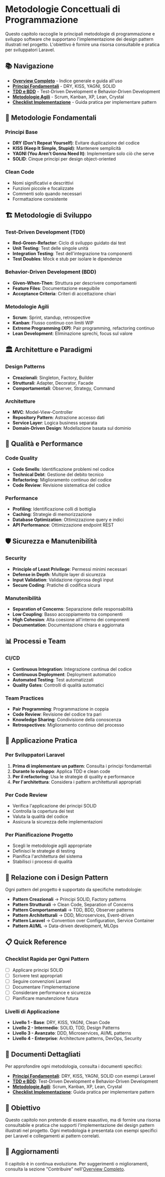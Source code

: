 # Metodologie Concettuali di Programmazione

Questo capitolo raccoglie le principali metodologie di programmazione e sviluppo software che supportano l'implementazione dei design pattern illustrati nel progetto. L'obiettivo è fornire una risorsa consultabile e pratica per sviluppatori Laravel.

## 📚 Navigazione

- [**Overview Completo**](./metodologie-programmazione-overview.md) - Indice generale e guida all'uso
- [**Principi Fondamentali**](./principi-fondamentali.md) - DRY, KISS, YAGNI, SOLID
- [**TDD e BDD**](./tdd-bdd.md) - Test-Driven Development e Behavior-Driven Development
- [**Metodologie Agili**](./agile-methodologies.md) - Scrum, Kanban, XP, Lean, Crystal
- [**Checklist Implementazione**](./checklist-implementazione-pattern.md) - Guida pratica per implementare pattern

## 🎯 Metodologie Fondamentali

### Principi Base
- **DRY (Don't Repeat Yourself)**: Evitare duplicazione del codice
- **KISS (Keep It Simple, Stupid)**: Mantenere semplicità
- **YAGNI (You Aren't Gonna Need It)**: Implementare solo ciò che serve
- **SOLID**: Cinque principi per design object-oriented

### Clean Code
- Nomi significativi e descrittivi
- Funzioni piccole e focalizzate
- Commenti solo quando necessari
- Formattazione consistente

## 🏗️ Metodologie di Sviluppo

### Test-Driven Development (TDD)
- **Red-Green-Refactor**: Ciclo di sviluppo guidato dai test
- **Unit Testing**: Test delle singole unità
- **Integration Testing**: Test dell'integrazione tra componenti
- **Test Doubles**: Mock e stub per isolare le dipendenze

### Behavior-Driven Development (BDD)
- **Given-When-Then**: Struttura per descrivere comportamenti
- **Feature Files**: Documentazione eseguibile
- **Acceptance Criteria**: Criteri di accettazione chiari

### Metodologie Agili
- **Scrum**: Sprint, standup, retrospective
- **Kanban**: Flusso continuo con limiti WIP
- **Extreme Programming (XP)**: Pair programming, refactoring continuo
- **Lean Development**: Eliminazione sprechi, focus sul valore

## 🏛️ Architetture e Paradigmi

### Design Patterns
- **Creazionali**: Singleton, Factory, Builder
- **Strutturali**: Adapter, Decorator, Facade
- **Comportamentali**: Observer, Strategy, Command

### Architetture
- **MVC**: Model-View-Controller
- **Repository Pattern**: Astrazione accesso dati
- **Service Layer**: Logica business separata
- **Domain-Driven Design**: Modellazione basata sul dominio

## 🔧 Qualità e Performance

### Code Quality
- **Code Smells**: Identificazione problemi nel codice
- **Technical Debt**: Gestione del debito tecnico
- **Refactoring**: Miglioramento continuo del codice
- **Code Review**: Revisione sistematica del codice

### Performance
- **Profiling**: Identificazione colli di bottiglia
- **Caching**: Strategie di memorizzazione
- **Database Optimization**: Ottimizzazione query e indici
- **API Performance**: Ottimizzazione endpoint REST

## 🛡️ Sicurezza e Manutenibilità

### Security
- **Principle of Least Privilege**: Permessi minimi necessari
- **Defense in Depth**: Multiple layer di sicurezza
- **Input Validation**: Validazione rigorosa degli input
- **Secure Coding**: Pratiche di codifica sicura

### Manutenibilità
- **Separation of Concerns**: Separazione delle responsabilità
- **Low Coupling**: Basso accoppiamento tra componenti
- **High Cohesion**: Alta coesione all'interno dei componenti
- **Documentation**: Documentazione chiara e aggiornata

## 📊 Processi e Team

### CI/CD
- **Continuous Integration**: Integrazione continua del codice
- **Continuous Deployment**: Deployment automatico
- **Automated Testing**: Test automatizzati
- **Quality Gates**: Controlli di qualità automatici

### Team Practices
- **Pair Programming**: Programmazione in coppia
- **Code Review**: Revisione del codice tra pari
- **Knowledge Sharing**: Condivisione della conoscenza
- **Retrospectives**: Miglioramento continuo del processo

## 🚀 Applicazione Pratica

### Per Sviluppatori Laravel
1. **Prima di implementare un pattern**: Consulta i principi fondamentali
2. **Durante lo sviluppo**: Applica TDD e clean code
3. **Per il refactoring**: Usa le strategie di quality e performance
4. **Per l'architettura**: Considera i pattern architetturali appropriati

### Per Code Review
- Verifica l'applicazione dei principi SOLID
- Controlla la copertura dei test
- Valuta la qualità del codice
- Assicura la sicurezza delle implementazioni

### Per Pianificazione Progetto
- Scegli le metodologie agili appropriate
- Definisci le strategie di testing
- Pianifica l'architettura del sistema
- Stabilisci i processi di qualità

## 🔗 Relazione con i Design Pattern

Ogni pattern del progetto è supportato da specifiche metodologie:

- **Pattern Creazionali** → Principi SOLID, Factory patterns
- **Pattern Strutturali** → Clean Code, Separation of Concerns
- **Pattern Comportamentali** → TDD, BDD, Observer patterns
- **Pattern Architetturali** → DDD, Microservices, Event-driven
- **Pattern Laravel** → Convention over Configuration, Service Container
- **Pattern AI/ML** → Data-driven development, MLOps

## 📋 Quick Reference

### Checklist Rapida per Ogni Pattern
- [ ] Applicare principi SOLID
- [ ] Scrivere test appropriati
- [ ] Seguire convenzioni Laravel
- [ ] Documentare l'implementazione
- [ ] Considerare performance e sicurezza
- [ ] Pianificare manutenzione futura

### Livelli di Applicazione
- **Livello 1 - Base**: DRY, KISS, YAGNI, Clean Code
- **Livello 2 - Intermedio**: SOLID, TDD, Design Patterns
- **Livello 3 - Avanzato**: DDD, Microservices, AI/ML patterns
- **Livello 4 - Enterprise**: Architecture patterns, DevOps, Security

## 📖 Documenti Dettagliati

Per approfondire ogni metodologia, consulta i documenti specifici:

- **[Principi Fondamentali](./principi-fondamentali.md)**: DRY, KISS, YAGNI, SOLID con esempi Laravel
- **[TDD e BDD](./tdd-bdd.md)**: Test-Driven Development e Behavior-Driven Development
- **[Metodologie Agili](./agile-methodologies.md)**: Scrum, Kanban, XP, Lean, Crystal
- **[Checklist Implementazione](./checklist-implementazione-pattern.md)**: Guida pratica per implementare pattern

## 🎯 Obiettivo

Questo capitolo non pretende di essere esaustivo, ma di fornire una risorsa consultabile e pratica che supporti l'implementazione dei design pattern illustrati nel progetto. Ogni metodologia è presentata con esempi specifici per Laravel e collegamenti ai pattern correlati.

## 🔄 Aggiornamenti

Il capitolo è in continua evoluzione. Per suggerimenti o miglioramenti, consulta la sezione "Contribuire" nell'[Overview Completo](./metodologie-programmazione-overview.md).
